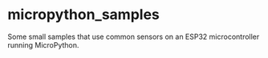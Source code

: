 # micropython_samples

Some small samples that use common sensors on an ESP32 microcontroller running MicroPython.
